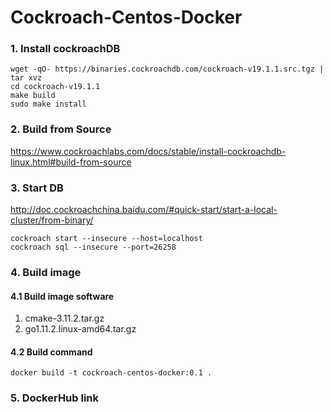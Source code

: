 # Cockroach-Centos-Docker

### 1. Install cockroachDB
```
wget -qO- https://binaries.cockroachdb.com/cockroach-v19.1.1.src.tgz | tar xvz
cd cockroach-v19.1.1
make build
sudo make install
```

### 2. Build from Source
https://www.cockroachlabs.com/docs/stable/install-cockroachdb-linux.html#build-from-source

### 3. Start DB
http://doc.cockroachchina.baidu.com/#quick-start/start-a-local-cluster/from-binary/

```
cockroach start --insecure --host=localhost
cockroach sql --insecure --port=26258
```
### 4. Build image
#### 4.1 Build image software
1. cmake-3.11.2.tar.gz  
2. go1.11.2.linux-amd64.tar.gz  

#### 4.2 Build command
```
docker build -t cockroach-centos-docker:0.1 .
```

### 5. DockerHub link
